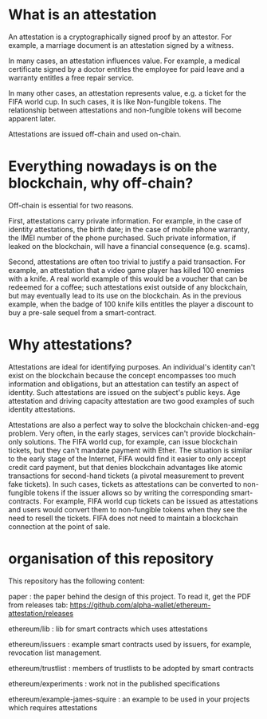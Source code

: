 # What is an attestation

An attestation is a cryptographically signed proof by an attestor. For example, a marriage document is an attestation signed by a witness.

In many cases, an attestation influences value. For example, a medical certificate signed by a doctor entitles the employee for paid leave and a warranty entitles a free repair service.

In many other cases, an attestation represents value, e.g. a ticket for the FIFA world cup. In such cases, it is like Non-fungible tokens. The relationship between attestations and non-fungible tokens will become apparent later.

Attestations are issued off-chain and used on-chain.

# Everything nowadays is on the blockchain, why off-chain?

Off-chain is essential for two reasons.

First, attestations carry private information. For example, in the case of identity attestations, the birth date; in the case of mobile phone warranty, the IMEI number of the phone purchased. Such private information, if leaked on the blockchain, will have a financial consequence (e.g. scams).

Second, attestations are often too trivial to justify a paid transaction. For example, an attestation that a video game player has killed 100 enemies with a knife. A real world example of this would be a voucher that can be redeemed for a coffee; such attestations exist outside of any blockchain, but may eventually lead to its use on the blockchain. As in the previous example, when the badge of 100 knife kills entitles the player a discount to buy a pre-sale sequel from a smart-contract.

# Why attestations?

Attestations are ideal for identifying purposes. An individual's identity can't exist on the blockchain because the concept encompasses too much information and obligations, but an attestation can testify an aspect of identity. Such attestations are issued on the subject's public keys. Age attestation and driving capacity attestation are two good examples of such identity attestations.

Attestations are also a perfect way to solve the blockchain chicken-and-egg problem. Very often, in the early stages, services can't provide blockchain-only solutions. The FIFA world cup, for example, can issue blockchain tickets, but they can't mandate payment with Ether. The situation is similar to the early stage of the Internet, FIFA would find it easier to only accept credit card payment, but that denies blockchain advantages like atomic transactions for second-hand tickets (a pivotal measurement to prevent fake tickets). In such cases, tickets as attestations can be converted to non-fungible tokens if the issuer allows so by writing the corresponding smart-contracts. For example, FIFA world cup tickets can be issued as attestations and users would convert them to non-fungible tokens when they see the need to resell the tickets. FIFA does not need to maintain a blockchain connection at the point of sale.

# organisation of this repository

This repository has the following content:

paper
: the paper behind the design of this project. To read it, get the PDF from releases tab: https://github.com/alpha-wallet/ethereum-attestation/releases

ethereum/lib
: lib for smart contracts which uses attestations

ethereum/issuers
: example smart contracts used by issuers, for example, revocation list management.

ethereum/trustlist
: members of trustlists to be adopted by smart contracts

ethereum/experiments
: work not in the published specifications

ethereum/example-james-squire
: an example to be used in your projects which requires attestations
